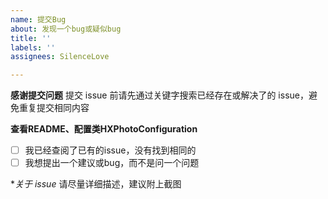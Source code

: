```yaml
---
name: 提交Bug
about: 发现一个bug或疑似bug
title: ''
labels: ''
assignees: SilenceLove

---
```


**感谢提交问题**
提交 issue 前请先通过关键字搜索已经存在或解决了的 issue，避免重复提交相同内容

**查看README、配置类HXPhotoConfiguration**
- [  ] 我已经查阅了已有的issue，没有找到相同的
- [  ] 我想提出一个建议或bug，而不是问一个问题

**关于 issue*
请尽量详细描述，建议附上截图
